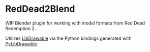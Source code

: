 # RedDead2Blend
WIP Blender plugin for working with model formats from Red Dead Redemption 2.

Utilizes [LibDrawable](https://github.com/Sage-of-Mirrors/libdrawable) via the Python bindings generated with [PyLibDrawable](https://github.com/Sage-of-Mirrors/PyLibDrawable).
